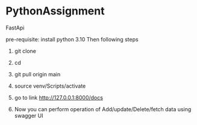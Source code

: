 # PythonAssignment
FastApi

pre-requisite: install python 3.10 
Then following steps

1. git clone <repo url>
2. cd <repo>
3. git pull origin main
4. source venv/Scripts/activate

5. go to link http://127.0.0.1:8000/docs

6. Now you can perform operation of Add/update/Delete/fetch data using swagger UI
